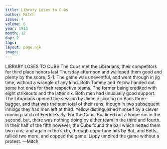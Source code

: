 ```yaml
---
title: Library Loses to Cubs
author: Mitch
issue: 4
volume: 6
year: 1913
month: 12
day: 2
tags:
layout: page.njk
image:
---
```

LIBRARY LOSES TO CUBS    The Cubs met the Librarians, their competitors for third place honors last Thursday afternoon and walloped them good and plenty by the score, 5-1. The game was uneventful, and went through in jig time, without a wrangle of any kind. Both Tommy and Yellow handed out some hot ones for their respective teams. The former being credited with eight strikeouts and the latter six. Both men had unusually good support. The Librarians opened the session by Jimmie scoring on Bans three-bagger, and that was the sum total of their runs, though in two subsequent innings they had men left at third. Yellow distinguished himself by a clever running catch of Freddie’s fly. For the Cubs, But lined out a home run in the second, but, there was nothing doing by either team in the third and fourth. In their half of the fifth however, the Cubs found the ball which netted them two runs; and again in the sixth, through opportune hits by But, and Betts, tallied two more, and copped the game. Lippy umpired the game without a protest. —Mitch. 


